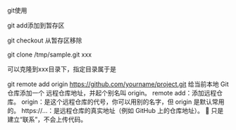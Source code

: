 git使用



git add添加到暂存区

git checkout 从暂存区移除



git clone /tmp/sample.git  xxx

可以克隆到xxx目录下，指定目录属于是

git remote add origin https://github.com/yourname/project.git
给当前本地 Git 仓库添加一个 远程仓库地址，并起个别名叫 origin。
remote add：添加远程仓库。
origin：是这个远程仓库的代号，你可以用别的名字，但 origin 是默认常用的。
https://...：是远程仓库的真实地址（例如 GitHub 上的仓库地址）。
📌 只是建立“联系”，不会上传代码。

